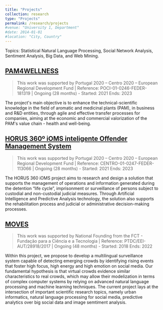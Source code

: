 ```yaml
---
title: "Projects"
collection: research
type: "Projects"
permalink: /research/projects
#venue: "University 1, Department"
#date: 2014-01-01
#location: "City, Country"
---
```


Topics: Statistical Natural Language Processing, Social Network Analysis, Sentiment Analysis, Big Data, and Web Mining.

## [PAM4WELLNESS](https://pam4wellness.ubi.pt/)
> This work was supported by Portugal 2020 – Centro 2020 – European Regional Development Fund | Reference: POCI-01-0246-FEDER-181319 | Ongoing (28 months) - Started: 2021 Ends: 2023

The project's main objective is to enhance the technical-scientific knowledge in the field of aromatic and medicinal plants (PAM), in business and R&D entities, through agile and effective transfer processes for companies, aiming at the economic and commercial valorization of the PAM's value chain - health and well-being.

## [HORUS 360º iOMS inteligente Offender Management System](http://www.ubi.pt/Ficheiros/Entidades/91474/Horus360_Ficha%20de%20projeto.pdf)
>This work was supported by Portugal 2020 – Centro 2020 – European Regional Development Fund | Reference: CENTRO-01-0247-FEDER-113066 | Ongoing (28 months) - Started: 2021 Ends: 2023

The HORUS 360 iOMS project aims to research and design a solution that supports the management of operations and information generated during the detention “life cycle”, imprisonment or surveillance of persons subject to custodial and non-custodial judicial measures. Through Artificial Intelligence and Predictive Analysis technology, the solution also supports the rehabilitation process and judicial or administrative decision-making processes.

## [MOVES](https://sebastiaopais.github.io/web/moves/)
> This work was supported by National Founding from the FCT - Fundação para a Ciência e a Tecnologia | Reference: PTDC/EEI-AUT/28918/2017 | Ongoing (48 months) - Started: 2018 Ends: 2022

Within this project, we propose to develop a multilingual surveillance system capable of detecting emerging crowds by identifying rising events that foster high focus, high energy and high emotion on social media. Our fundamental hypothesis is that virtual crowds evidence similar characteristics to real crowds, which may allow their modelization in terms of complex computer systems by relying on advanced natural language processing and machine learning techniques. The current project lays at the intersection of important scientific research topics, namely urban informatics, natural language processing for social media, predictive analytics over big social data and image semtiment analysis.
